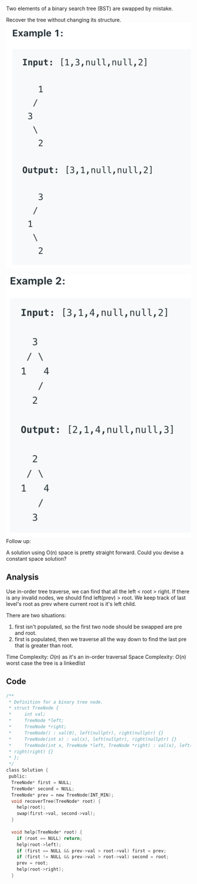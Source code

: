Two elements of a binary search tree (BST) are swapped by mistake.

Recover the tree without changing its structure.
![Screen Shot 2020-06-18 at 9.21.34 AM.png](resources/870D78806FD8C87CDE1D74F47C3DB476.png)

![Screen Shot 2020-06-18 at 9.21.49 AM.png](resources/E50E2BED17338B6FDBEE9C65E9A2BB8E.png)
Follow up:

A solution using O(n) space is pretty straight forward.
Could you devise a constant space solution?

## Analysis

Use in-order tree traverse, we can find that all the left < root > right. If there is any invalid nodes, we should find left(prev) > root. We keep track of last level's root as prev where current root is it's left child.

There are two situations:
1. first isn't populated, so the first two node should be swapped are pre and root.
2. first is populated, then we traverse all the way down to find the last pre that is greater than root.

Time Complexity: $O(n)$ as it's an in-order traversal
Space Complexity: $O(n)$ worst case the tree is a linkedlist

## Code

```c
/**
 * Definition for a binary tree node.
 * struct TreeNode {
 *     int val;
 *     TreeNode *left;
 *     TreeNode *right;
 *     TreeNode() : val(0), left(nullptr), right(nullptr) {}
 *     TreeNode(int x) : val(x), left(nullptr), right(nullptr) {}
 *     TreeNode(int x, TreeNode *left, TreeNode *right) : val(x), left(left),
 * right(right) {}
 * };
 */
class Solution {
 public:
  TreeNode* first = NULL;
  TreeNode* second = NULL;
  TreeNode* prev = new TreeNode(INT_MIN);
  void recoverTree(TreeNode* root) {
    help(root);
    swap(first->val, second->val);
  }

  void help(TreeNode* root) {
    if (root == NULL) return;
    help(root->left);
    if (first == NULL && prev->val > root->val) first = prev;
    if (first != NULL && prev->val > root->val) second = root;
    prev = root;
    help(root->right);
  }

```